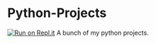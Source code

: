 # Python-Projects
[![Run on Repl.it](https://repl.it/badge/github/Explosion-Scratch/Python-Projects)](https://repl.it/github/Explosion-Scratch/Python-Projects)
A bunch of my python projects.

